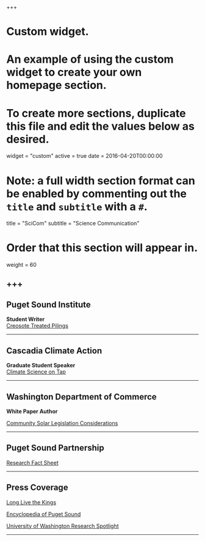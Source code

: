 +++
# Custom widget.
# An example of using the custom widget to create your own homepage section.
# To create more sections, duplicate this file and edit the values below as desired.
widget = "custom"
active = true
date = 2016-04-20T00:00:00

# Note: a full width section format can be enabled by commenting out the `title` and `subtitle` with a `#`.
title = "SciCom"
subtitle = "Science Communication"

# Order that this section will appear in.
weight = 60

+++
---
Puget Sound Institute 
---
**Student Writer**  
[Creosote Treated Pilings](https://www.eopugetsound.org/magazine/ssec2018/pilings)

---
Cascadia Climate Action
---
**Graduate Student Speaker**  
[Climate Science on Tap](http://cascadiaclimateaction.org/the-schooner-series/)  
  
---
Washington Department of Commerce
---
**White Paper Author**

[Community Solar Legislation Considerations](10.13140/RG.2.2.28538.03520/2)

 
---
Puget Sound Partnership
---
[Research Fact Sheet](https://qrc.uw.edu/wp-content/uploads/sites/19/2019/04/SH-Seal-Skulls-Fact-Sheet.pdf)


---
Press Coverage
---
[Long Live the Kings](https://lltk.org/using-museum-specimens-to-learn-about-harbor-seals-role-in-the-environment/)  

[Encyclopedia of Puget Sound](https://www.eopugetsound.org/magazine/IS/harbor-seal-skulls)  


[University of Washington Research Spotlight](https://fish.uw.edu/2021/04/harbor-seal-skulls-provide-clues-to-puget-sounds-past-food-webs/)  
  

---
